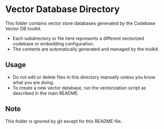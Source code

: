 # Vector Database Directory

This folder contains vector store databases generated by the Codebase Vector DB toolkit.

- Each subdirectory or file here represents a different vectorized codebase or embedding configuration.
- The contents are automatically generated and managed by the toolkit.

## Usage
- Do not edit or delete files in this directory manually unless you know what you are doing.
- To create a new vector database, run the vectorization script as described in the main README.

## Note
This folder is ignored by git except for this README file.
